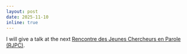 ```yaml
---
layout: post
date: 2025-11-10
inline: true
---
```


I will give a talk at the next [Rencontre des Jeunes Chercheurs en Parole (RJPC)](https://rjcp2025.sciencesconf.org/program).
